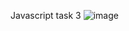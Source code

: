 Javascript task 3
![image](https://user-images.githubusercontent.com/68473258/134362837-c77a385c-ccd3-4432-88c3-aa7f34a26565.png)

